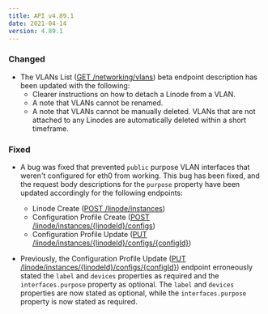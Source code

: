 ```yaml
---
title: API v4.89.1
date: 2021-04-14
version: 4.89.1
---
```


### Changed

- The VLANs List ([GET /networking/vlans](/docs/api/networking/#vlans-list)) beta endpoint description has been updated with the following:
    - Clearer instructions on how to detach a Linode from a VLAN.
    - A note that VLANs cannot be renamed.
    - A note that VLANs cannot be manually deleted. VLANs that are not attached to any Linodes are automatically deleted within a short timeframe.

### Fixed

- A bug was fixed that prevented `public` purpose VLAN interfaces that weren't configured for eth0 from working. This bug has been fixed, and the request body descriptions for the `purpose` property have been updated accordingly for the following endpoints:
    - Linode Create ([POST /linode/instances](/docs/api/linode-instances/#linode-create))
    - Configuration Profile Create ([POST /linode/instances/{linodeId}/configs](/docs/api/linode-instances/#configuration-profile-create))
    - Configuration Profile Update ([PUT /linode/instances/{linodeId}/configs/{configId}](/docs/api/linode-instances/#configuration-profile-update))

- Previously, the Configuration Profile Update ([PUT /linode/instances/{linodeId}/configs/{configId}](/docs/api/linode-instances/#configuration-profile-update)) endpoint erroneously stated the `label` and `devices` properties as required and the `interfaces.purpose` property as optional. The `label` and `devices` properties are now stated as optional, while the `interfaces.purpose` property is now stated as required.